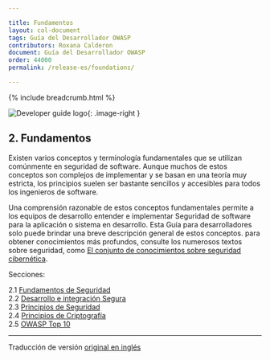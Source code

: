 ```yaml
---

title: Fundamentos
layout: col-document
tags: Guía del Desarrollador OWASP
contributors: Roxana Calderon
document: Guía del Desarrollador OWASP
order: 44000
permalink: /release-es/foundations/

---
```


{% include breadcrumb.html %}

<style type="text/css">
.image-right {
  height: 180px;
  display: block;
  margin-left: auto;
  margin-right: auto;
  float: right;
}
</style>

![Developer guide logo](../../assets/images/dg_logo.png "OWASP Developer Guide"){: .image-right }

## 2. Fundamentos

Existen varios conceptos y terminología fundamentales que se utilizan comúnmente en seguridad de software.
Aunque muchos de estos conceptos son complejos de implementar y se basan en una teoría muy estricta,
los principios suelen ser bastante sencillos y accesibles para todos los ingenieros de software.

Una comprensión razonable de estos conceptos fundamentales permite a los equipos de desarrollo entender e implementar
Seguridad de software para la aplicación o sistema en desarrollo.
Esta Guía para desarrolladores solo puede brindar una breve descripción general de estos conceptos.
para obtener conocimientos más profundos, consulte los numerosos textos sobre seguridad,
como [El conjunto de conocimientos sobre seguridad cibernética][cbok].

Secciones:

2.1 [Fundamentos de Seguridad](01-security-fundamentals.md)  
2.2 [Desarrollo e integración Segura](02-secure-development.md)  
2.3 [Principios de Seguridad](03-security-principles.md)  
2.4 [Principios de Criptografía](04-crypto-principles.md)  
2.5 [OWASP Top 10](05-top-ten.md)  

----

Traducción de versión [original en inglés][release0400]

[cbok]: https://www.cybok.org/
[release0400]: https://github.com/OWASP/www-project-developer-guide/blob/main/release/04-foundations/toc.md
